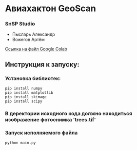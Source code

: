 # Авиахактон GeoScan

### SnSP Studio
- Пысларь Александр
- Вожегов Артём

[Ссылка на файл Google Colab](https://colab.research.google.com/drive/1Ql3aXPL3HMZ-gmc2XrpTDjH0PIuUJciA?usp=sharing)

## Инструкция к запуску:

### Установка библиотек:
```
pip install numpy
pip install matplotlib
pip install skimage
pip install scipy
```

### В деректории исходного кода должно находиться изображение фотоснимка 'trees.tif'

### Запуск исполняемого файла
`python main.py`
